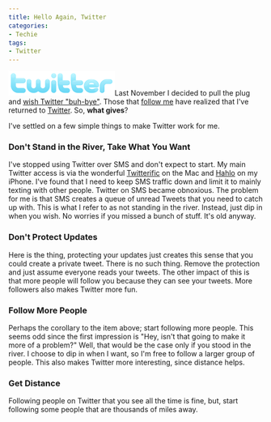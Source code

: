 ```yaml
---
title: Hello Again, Twitter
categories:
- Techie
tags:
- Twitter
---
```


![twitter.png](/assets/posts/2008/twitter1.png)Last November I decided to pull the plug and [wish Twitter "buh-bye"](/thingelstad/buh-bye-twitter).  Those that [follow me](http://twitter.com/thingles) have realized that I've returned to [Twitter](http://twitter.com/). So, **what gives**?

I've settled on a few simple things to make Twitter work for me.

### Don't Stand in the River, Take What You Want

I've stopped using Twitter over SMS and don't expect to start. My main Twitter access is via the wonderful [Twitterific](http://iconfactory.com/software/twitterrific) on the Mac and [Hahlo](http://hahlo.com/) on my iPhone. I've found that I need to keep SMS traffic down and limit it to mainly texting with other people. Twitter on SMS became obnoxious. The problem for me is that SMS creates a queue of unread Tweets that you need to catch up with. This is what I refer to as not standing in the river. Instead, just dip in when you wish. No worries if you missed a bunch of stuff. It's old anyway.

### Don't Protect Updates

Here is the thing, protecting your updates just creates this sense that you could create a private tweet. There is no such thing. Remove the protection and just assume everyone reads your tweets. The other impact of this is that more people will follow you because they can see your tweets. More followers also makes Twitter more fun.

### Follow More People

Perhaps the corollary to the item above; start following more people. This seems odd since the first impression is "Hey, isn't that going to make it more of a problem?" Well, that would be the case only if you stood in the river. I choose to dip in when I want, so I'm free to follow a larger group of people. This also makes Twitter more interesting, since distance helps.

### Get Distance

Following people on Twitter that you see all the time is fine, but, start following some people that are thousands of miles away.
